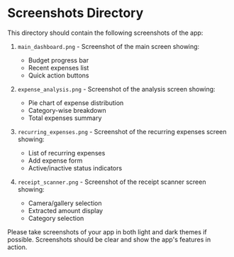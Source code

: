 # Screenshots Directory

This directory should contain the following screenshots of the app:

1. `main_dashboard.png` - Screenshot of the main screen showing:
   - Budget progress bar
   - Recent expenses list
   - Quick action buttons

2. `expense_analysis.png` - Screenshot of the analysis screen showing:
   - Pie chart of expense distribution
   - Category-wise breakdown
   - Total expenses summary

3. `recurring_expenses.png` - Screenshot of the recurring expenses screen showing:
   - List of recurring expenses
   - Add expense form
   - Active/inactive status indicators

4. `receipt_scanner.png` - Screenshot of the receipt scanner screen showing:
   - Camera/gallery selection
   - Extracted amount display
   - Category selection

Please take screenshots of your app in both light and dark themes if possible.
Screenshots should be clear and show the app's features in action. 